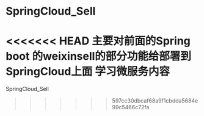 # SpringCloud_Sell
<<<<<<< HEAD
主要对前面的Spring boot 的weixinsell的部分功能给部署到SpringCloud上面
学习微服务内容
=======
SpringCloud_Sell
>>>>>>> 597cc30dbcaf68a9f1cbdda5684e99c5466c72fa
